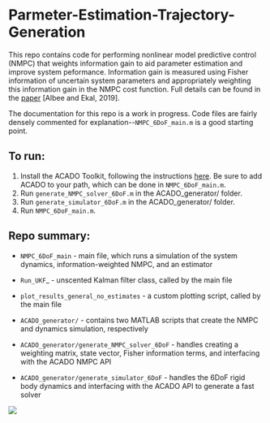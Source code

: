 # Parmeter-Estimation-Trajectory-Generation

This repo contains code for performing nonlinear model predictive control (NMPC) that weights information gain to aid parameter estimation and improve system peformance. Information gain is measured using Fisher information of uncertain system parameters and appropriately weighting this information gain in the NMPC cost function. Full details can be found in the [paper](https://arxiv.org/abs/1906.02758) [Albee and Ekal, 2019].

The documentation for this repo is a work in progress. Code files are fairly densely commented for explanation--`NMPC_6DoF_main.m` is a good starting point.

## To run:

1. Install the ACADO Toolkit, following the instructions [here](https://acado.github.io/matlab_overview.html). Be sure to add ACADO to your path, which can be done in `NMPC_6DoF_main.m`.
2. Run `generate_NMPC_solver_6DoF.m` in the ACADO_generator/ folder.
3. Run `generate_simulator_6DoF.m` in the ACADO_generator/ folder.
4. Run `NMPC_6DoF_main.m`.

## Repo summary:
* `NMPC_6DoF_main` - main file, which runs a simulation of the system dynamics,
	information-weighted NMPC, and an estimator

* `Run_UKF`_ - unscented Kalman filter class, called by the main file

* `plot_results_general_no_estimates` - a custom plotting script, called by the main file

* `ACADO_generator/` - contains two MATLAB scripts that create the NMPC and dynamics simulation, respectively

* `ACADO_generator/generate_NMPC_solver_6DoF` - handles creating a weighting matrix, state vector, Fisher information terms, and interfacing with the ACADO NMPC API

* `ACADO_generator/generate_simulator_6DoF` - handles the 6DoF rigid body dynamics and interfacing with the ACADO API to generate a fast solver

![](https://github.com/monica-ekal/Parameter-Estimation-Trajectory-Generation/tree/master/6DoF-NMPC-demo/media)
